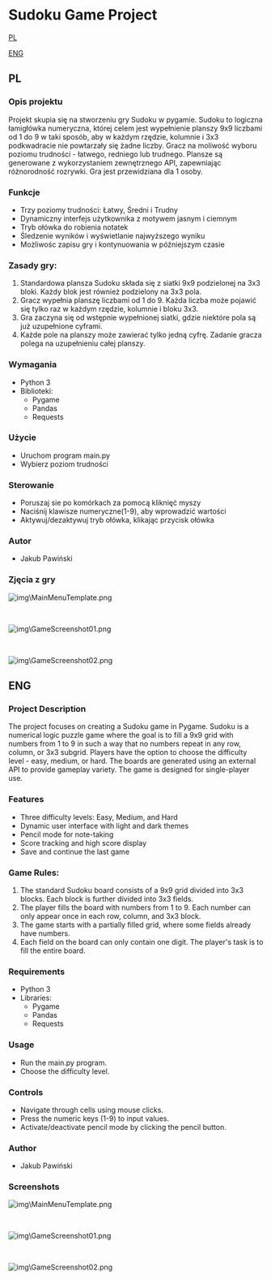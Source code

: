 # Sudoku Game Project

[PL](#pl)

[ENG](#eng)

## PL
   ### Opis projektu
   Projekt skupia się na stworzeniu gry Sudoku w pygamie. Sudoku to logiczna łamigłówka numeryczna, której celem jest wypełnienie planszy 9x9 liczbami od 1 do 9 w taki sposób, aby w każdym rzędzie, kolumnie i 3x3 podkwadracie nie powtarzały się żadne liczby.
   Gracz na moliwość wyboru poziomu trudności - łatwego, redniego lub trudnego. Plansze są generowane z wykorzystaniem zewnętrznego API, zapewniając różnorodność rozrywki. Gra jest przewidziana dla 1 osoby.
   
   ### Funkcje
   - Trzy poziomy trudności: Łatwy, Średni i Trudny
   - Dynamiczny interfejs użytkownika z motywem jasnym i ciemnym
   - Tryb ołówka do robienia notatek
   - Śledzenie wyników i wyświetlanie najwyższego wyniku
   - Możliwośc zapisu gry i kontynuowania w późniejszym czasie
   
   ### Zasady gry:
   
   1. Standardowa plansza Sudoku składa się z siatki 9x9 podzielonej na 3x3 bloki. Każdy blok jest również podzielony na 3x3 pola.
   2. Gracz wypełnia planszę liczbami od 1 do 9. Każda liczba może pojawić się tylko raz w każdym rzędzie, kolumnie i bloku 3x3.
   3. Gra zaczyna się od wstępnie wypełnionej siatki, gdzie niektóre pola są już uzupełnione cyframi.
   4. Każde pole na planszy może zawierać tylko jedną cyfrę. Zadanie gracza polega na uzupełnieniu całej planszy.

   ### Wymagania
   - Python 3
   - Biblioteki:
      - Pygame
      - Pandas
      - Requests

   ### Użycie
   - Uruchom program main.py
   - Wybierz poziom trudności

   ### Sterowanie
   - Poruszaj sie po komórkach za pomocą kliknięć myszy
   - Naciśnij klawisze numeryczne(1-9), aby wprowadzić wartości
   - Aktywuj/dezaktywuj tryb ołówka, klikając przycisk ołówka

   ### Autor
   - Jakub Pawiński

   ### Zjęcia z gry
   ![img\MainMenuTemplate.png](img\MainMenuTemplate.png)
   
   <br>

   ![img\GameScreenshot01.png](img\GameScreenshot01.png)

   <br>

   ![img\GameScreenshot02.png](img\GameScreenshot02.png)


## ENG

   ### Project Description

   The project focuses on creating a Sudoku game in Pygame. Sudoku is a numerical logic puzzle game where the goal is to fill a 9x9 grid with numbers from 1 to 9 in such a way that no numbers repeat in any row, column, or 3x3 subgrid. Players have the option to choose the difficulty level - easy, medium, or hard. The boards are generated using an external API to provide gameplay variety. The game is designed for single-player use.

   ### Features
   - Three difficulty levels: Easy, Medium, and Hard
   - Dynamic user interface with light and dark themes
   - Pencil mode for note-taking
   - Score tracking and high score display
   - Save and continue the last game

   ### Game Rules:
   1. The standard Sudoku board consists of a 9x9 grid divided into 3x3 blocks. Each block is further divided into 3x3 fields.
   2. The player fills the board with numbers from 1 to 9. Each number can only appear once in each row, column, and 3x3 block.
   3. The game starts with a partially filled grid, where some fields already have numbers.
   4. Each field on the board can only contain one digit. The player's task is to fill the entire board.

   ### Requirements

   - Python 3
   - Libraries:
      - Pygame
      - Pandas
      - Requests

   ### Usage
   - Run the main.py program.
   - Choose the difficulty level.

   ### Controls
   - Navigate through cells using mouse clicks.
   - Press the numeric keys (1-9) to input values.
   - Activate/deactivate pencil mode by clicking the pencil button.

   ### Author
   - Jakub Pawiński

   ### Screenshots

   ![img\MainMenuTemplate.png](img\MainMenuTemplate.png)
   
   <br>

   ![img\GameScreenshot01.png](img\GameScreenshot01.png)

   <br>

   ![img\GameScreenshot02.png](img\GameScreenshot02.png)